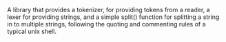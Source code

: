 A library that provides a tokenizer, for providing tokens from a reader, a lexer for providing strings, and a simple split() function for splitting a string in to multiple strings, following the quoting and commenting rules of a typical unix shell.